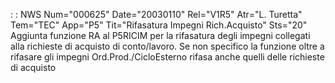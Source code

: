  :  : NWS Num="000625" Date="20030110" Rel="V1R5" Atr="L. Turetta" Tem="TEC" App="P5" Tit="Rifasatura Impegni Rich.Acquisto" Sts="20"
Aggiunta funzione RA al P5RICIM per la rifasatura degli impegni collegati alla richieste di acquisto di conto/lavoro.
Se non specifico la funzione oltre a rifasare gli impegni Ord.Prod./CicloEsterno rifasa anche quelli
 delle richieste di acquisto

